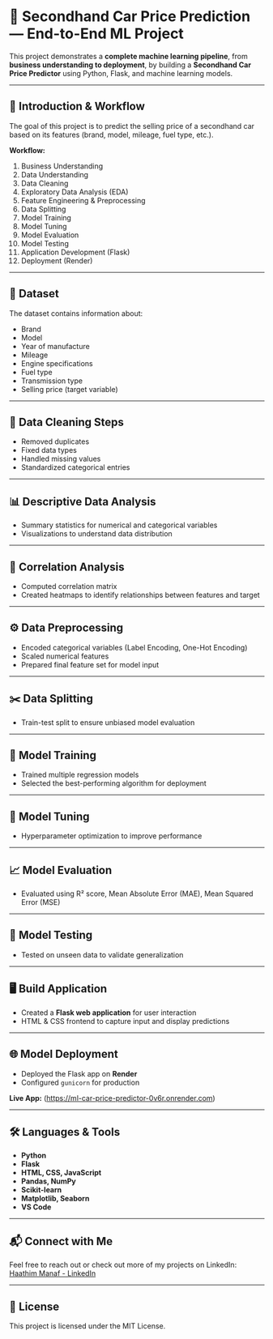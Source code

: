 # 🚗 Secondhand Car Price Prediction — End-to-End ML Project

This project demonstrates a **complete machine learning pipeline**, from **business understanding to deployment**, by building a **Secondhand Car Price Predictor** using Python, Flask, and machine learning models.

---

## 📌 Introduction & Workflow
The goal of this project is to predict the selling price of a secondhand car based on its features (brand, model, mileage, fuel type, etc.).  

**Workflow:**
1. Business Understanding
2. Data Understanding
3. Data Cleaning
4. Exploratory Data Analysis (EDA)
5. Feature Engineering & Preprocessing
6. Data Splitting
7. Model Training
8. Model Tuning
9. Model Evaluation
10. Model Testing
11. Application Development (Flask)
12. Deployment (Render)

---

## 📂 Dataset
The dataset contains information about:
- Brand
- Model
- Year of manufacture
- Mileage
- Engine specifications
- Fuel type
- Transmission type
- Selling price (target variable)

---

## 🧹 Data Cleaning Steps
- Removed duplicates
- Fixed data types
- Handled missing values
- Standardized categorical entries

---

## 📊 Descriptive Data Analysis
- Summary statistics for numerical and categorical variables
- Visualizations to understand data distribution

---

## 🔗 Correlation Analysis
- Computed correlation matrix
- Created heatmaps to identify relationships between features and target

---

## ⚙️ Data Preprocessing
- Encoded categorical variables (Label Encoding, One-Hot Encoding)
- Scaled numerical features
- Prepared final feature set for model input

---

## ✂️ Data Splitting
- Train-test split to ensure unbiased model evaluation

---

## 🤖 Model Training
- Trained multiple regression models
- Selected the best-performing algorithm for deployment

---

## 🔧 Model Tuning
- Hyperparameter optimization to improve performance

---

## 📈 Model Evaluation
- Evaluated using R² score, Mean Absolute Error (MAE), Mean Squared Error (MSE)

---

## 🧪 Model Testing
- Tested on unseen data to validate generalization

---

## 🖥 Build Application
- Created a **Flask web application** for user interaction
- HTML & CSS frontend to capture input and display predictions

---

## 🌐 Model Deployment
- Deployed the Flask app on **Render**
- Configured `gunicorn` for production

**Live App:** 
(https://ml-car-price-predictor-0v6r.onrender.com)

---

## 🛠 Languages & Tools
- **Python**
- **Flask**
- **HTML, CSS, JavaScript**
- **Pandas, NumPy**
- **Scikit-learn**
- **Matplotlib, Seaborn**
- **VS Code**

---

## 📬 Connect with Me
Feel free to reach out or check out more of my projects on LinkedIn:  
[Haathim Manaf - LinkedIn](https://www.linkedin.com/in/haathim-manaf)

---

## 📜 License
This project is licensed under the MIT License.
